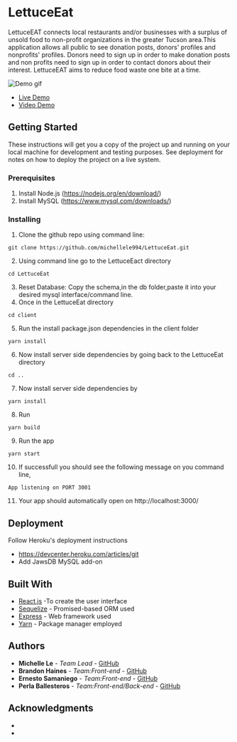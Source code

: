 # LettuceEat
LettuceEAT connects local restaurants and/or businesses with a surplus of unsold food to non-profit organizations in the greater Tucson area.This application allows all public to see donation posts, donors' profiles and nonprofits' profiles. Donors need to sign up in order to make donation posts and non profits need to sign up in order to contact donors about their interest. LettuceEAT aims to reduce food waste one bite at a time.

![Demo gif](./client/public/LettuceEat.gif)
* [Live Demo](https://lettuceeat.herokuapp.com/)
* [Video Demo]()

## Getting Started
These instructions will get you a copy of the project up and running on your local machine for development and testing purposes. See deployment for notes on how to deploy the project on a live system.

### Prerequisites
1. Install Node.js  (https://nodejs.org/en/download/)
2. Install MySQL (https://www.mysql.com/downloads/)

### Installing
1. Clone the github repo using command line:
```
git clone https://github.com/michellele994/LettuceEat.git
``` 
2. Using command line go to the LettuceEact directory
```
cd LettuceEat
```
3. Reset Database: Copy the schema,in the db folder,paste it into your desired mysql interface/command line.
4. Once in the LettuceEat directory 
```
cd client
```
5. Run the install package.json dependencies in the client folder
```
yarn install
```
6. Now install server side dependencies by going back to the LettuceEat directory 
```
cd .. 
```
7. Now install server side dependencies by  
```
yarn install 
```
8. Run  
```
yarn build
```
9. Run the app 
```
yarn start
```
10. If successfull you should see the following message on you command line, 
```
App listening on PORT 3001
```
11. Your app should automatically open on http://localhost:3000/


<!-- ## Running the tests

1. Go to ClassroomApp directory run in command line
```
npm test
``` -->

## Deployment
Follow Heroku's deployment instructions
* https://devcenter.heroku.com/articles/git
* Add JawsDB MySQL add-on

## Built With
* [React.js](https://reactjs.org/) -To create the user interface
* [Sequelize](http://docs.sequelizejs.com/) - Promised-based ORM used
* [Express](http://expressjs.com/) - Web framework used
* [Yarn](http://expressjs.com/) - Package manager employed
<!-- * [Mocha](https://mochajs.org/) - Used as testing framework
* [chai](http://www.chaijs.com/) - Assertion library paired with Mocha for testing -->


## Authors
* **Michelle Le** - *Team Lead* - [GitHub](https://github.com/michellele994)
* **Brandon Haines** - *Team:Front-end* - [GitHub](https://github.com/bhaines3)
* **Ernesto Samaniego** - *Team:Front-end* - [GitHub](https://github.com/ernesto13)
* **Perla Ballesteros** - *Team:Front-end/Back-end* - [GitHub](https://github.com/perlaballesteros)

## Acknowledgments
* 
* 